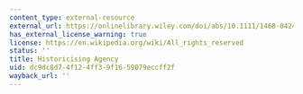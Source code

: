 ```yaml
---
content_type: external-resource
external_url: https://onlinelibrary.wiley.com/doi/abs/10.1111/1468-0424.12210
has_external_license_warning: true
license: https://en.wikipedia.org/wiki/All_rights_reserved
status: ''
title: Historicising Agency
uid: dc9dc8d7-4f12-4ff3-9f16-59079eccff2f
wayback_url: ''
---
```

